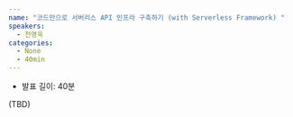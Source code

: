 ```yaml
---
name: "코드만으로 서버리스 API 인프라 구축하기 (with Serverless Framework) "
speakers:
  - 천명욱
categories:
  - None
  - 40min
---
```


- 발표 길이: 40분

(TBD)
